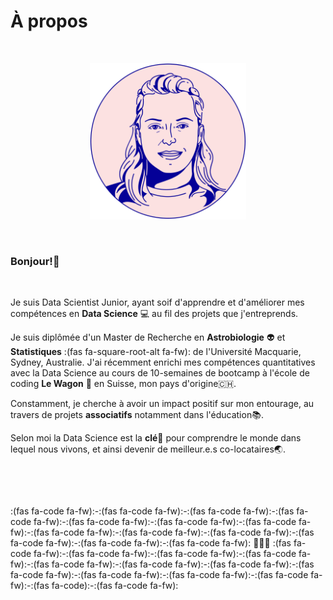 # À propos

<p>&nbsp;</p>
<center>
<img src="modified_avatar.png" alt="julie" width="250"/>
</center>
<p>&nbsp;</p>

### Bonjour!:wave:

<p>&nbsp;</p>

Je suis Data Scientist Junior, ayant soif d'apprendre et d'améliorer mes compétences en **Data Science** :computer: au fil des projets que j'entreprends.

Je suis diplômée d'un Master de Recherche en **Astrobiologie** :alien: et **Statistiques** :(fas fa-square-root-alt fa-fw): de l'Université Macquarie, Sydney, Australie. J'ai récemment enrichi mes compétences quantitatives avec la Data Science au cours de 10-semaines de bootcamp à l'école de coding **Le Wagon** :space_invader: en Suisse, mon pays d'origine:switzerland:.

Constamment, je cherche à avoir un impact positif sur mon entourage, au travers de projets **associatifs** notamment dans l'éducation:books:. 

Selon moi la Data Science est la **clé**:key: pour comprendre le monde dans lequel nous vivons, et ainsi devenir de meilleur.e.s co-locataires:earth_asia:.

<p>&nbsp;</p>
<p>&nbsp;</p>

:(fas fa-code fa-fw):-:(fas fa-code fa-fw):-:(fas fa-code fa-fw):-:(fas fa-code fa-fw):-:(fas fa-code fa-fw):-:(fas fa-code fa-fw):-:(fas fa-code fa-fw):-:(fas fa-code fa-fw):-:(fas fa-code fa-fw):-:(fas fa-code fa-fw):-:(fas fa-code fa-fw):-:(fas fa-code fa-fw):-:(fas fa-code fa-fw): :brain::yellow_heart::robot: :(fas fa-code fa-fw):-:(fas fa-code fa-fw):-:(fas fa-code fa-fw):-:(fas fa-code fa-fw):-:(fas fa-code fa-fw):-:(fas fa-code fa-fw):-:(fas fa-code fa-fw):-:(fas fa-code fa-fw):-:(fas fa-code fa-fw):-:(fas fa-code fa-fw):-:(fas fa-code fa-fw):-:(fas fa-code):-:(fas fa-code fa-fw):

<p>&nbsp;</p>
